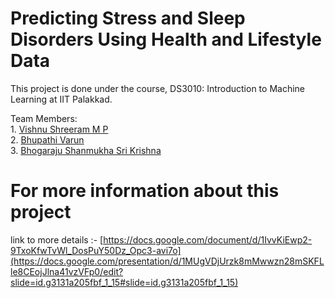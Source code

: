 # Predicting Stress and Sleep Disorders Using Health and Lifestyle Data
This project is done under the course, DS3010: Introduction to Machine Learning
at IIT Palakkad.

Team Members: <br>
    1. <a href="https://github.com/VISHNU-SHREERAM"> Vishnu Shreeram M P  </a> <br>
    2. <a href="https://github.com/cvbshcbad"> Bhupathi Varun </a> <br>
    3. <a href="https://github.com/wanderer3519"> Bhogaraju Shanmukha Sri Krishna </a> <br>

# For more information about this project
link to more details :- [https://docs.google.com/document/d/1IvvKiEwp2-9TxoKfwTvWl_DosPuY50Dz_Opc3-avi7o](https://docs.google.com/presentation/d/1MUgVDjUrzk8mMwwzn28mSKFLle8CEojJlna41vzVFp0/edit?slide=id.g3131a205fbf_1_15#slide=id.g3131a205fbf_1_15)
